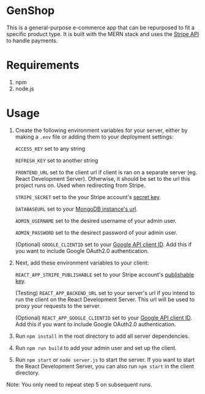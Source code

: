 # GenShop
This is a general-purpose e-commerce app that can be repurposed to fit a specific product type. 
It is built with the MERN stack and uses the [Stripe API](https://stripe.com/docs/api) to handle payments.

# Requirements
1. npm
2. node.js

# Usage
1. Create the following environment variables for your server, either by making a `.env` file or adding them to your deployment settings:

    `ACCESS_KEY` set to any string
    
    `REFRESH_KEY` set to another string
  
    `FRONTEND_URL` set to the client url if client is ran on a separate server (eg. React Development Server). 
   Otherwise, it should be set to the url this project runs on. Used when redirecting from Stripe.
  
    `STRIPE_SECRET` set to the your Stripe account's [secret key](https://stripe.com/docs/keys).
    
    `DATABASEURL` set to your [MongoDB instance's url](https://docs.mongodb.com/guides/server/drivers/).
  
    `ADMIN_USERNAME` set to the desired username of your admin user.
  
    `ADMIN_PASSWORD` set to the desirect password of your admin user.
  
    (Optional) `GOOGLE_CLIENTID` set to your [Google API client ID](https://developers.google.com/identity/one-tap/web/guides/get-google-api-clientid).
    Add this if you want to include Google OAuth2.0 authentication.
  
2. Next, add these environment variables to your client:
    
    `REACT_APP_STRIPE_PUBLISHABLE` set to your Stripe account's [publishable key](https://stripe.com/docs/keys).
    
    (Testing) `REACT_APP_BACKEND_URL` set to your server's url if you intend to run the client on the React Development Server.
    This url will be used to proxy your requests to the server.
    
    (Optional) `REACT_APP_GOOGLE_CLIENTID` set to your [Google API client ID](https://developers.google.com/identity/one-tap/web/guides/get-google-api-clientid).
    Add this if you want to include Google OAuth2.0 authentication.
    
3. Run `npm install` in the root directory to add all server dependencies. 

4. Run `npm run build` to add your admin user and set up the client.

5. Run `npm start` or `node server.js` to start the server. If you want to start the React Development Server, you can also run `npm start` in the client directory.

Note: You only need to repeat step 5 on subsequent runs.
